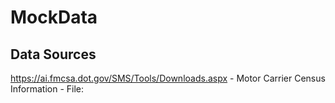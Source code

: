 # MockData



## Data Sources
https://ai.fmcsa.dot.gov/SMS/Tools/Downloads.aspx - Motor Carrier Census Information - File: 
